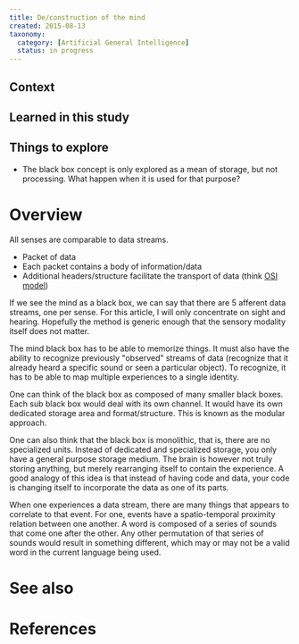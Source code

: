 ```yaml
---
title: De/construction of the mind
created: 2015-08-13
taxonomy:
  category: [Artificial General Intelligence]
  status: in progress
---
```


## Context

## Learned in this study

## Things to explore

* The black box concept is only explored as a mean of storage, but not processing. What happen when it is used for that purpose?

# Overview

All senses are comparable to data streams.

* Packet of data
* Each packet contains a body of information/data
* Additional headers/structure facilitate the transport of data (think [OSI model](https://en.wikipedia.org/wiki/OSI_model))

If we see the mind as a black box, we can say that there are 5 afferent data streams, one per sense. For this article, I will only concentrate on sight and hearing. Hopefully the method is generic enough that the sensory modality itself does not matter.

The mind black box has to be able to memorize things. It must also have the ability to recognize previously "observed" streams of data (recognize that it already heard a specific sound or seen a particular object). To recognize, it has to be able to map multiple experiences to a single identity.

One can think of the black box as composed of many smaller black boxes. Each sub black box would deal with its own channel. It would have its own dedicated storage area and format/structure. This is known as the modular approach.

One can also think that the black box is monolithic, that is, there are no specialized units. Instead of dedicated and specialized storage, you only have a general purpose storage medium. The brain is however not truly storing anything, but merely rearranging itself to contain the experience. A good analogy of this idea is that instead of having code and data, your code is changing itself to incorporate the data as one of its parts.

When one experiences a data stream, there are many things that appears to correlate to that event. For one, events have a spatio-temporal proximity relation between one another. A word is composed of a series of sounds that come one after the other. Any other permutation of that series of sounds would result in something different, which may or may not be a valid word in the current language being used.

# See also

# References